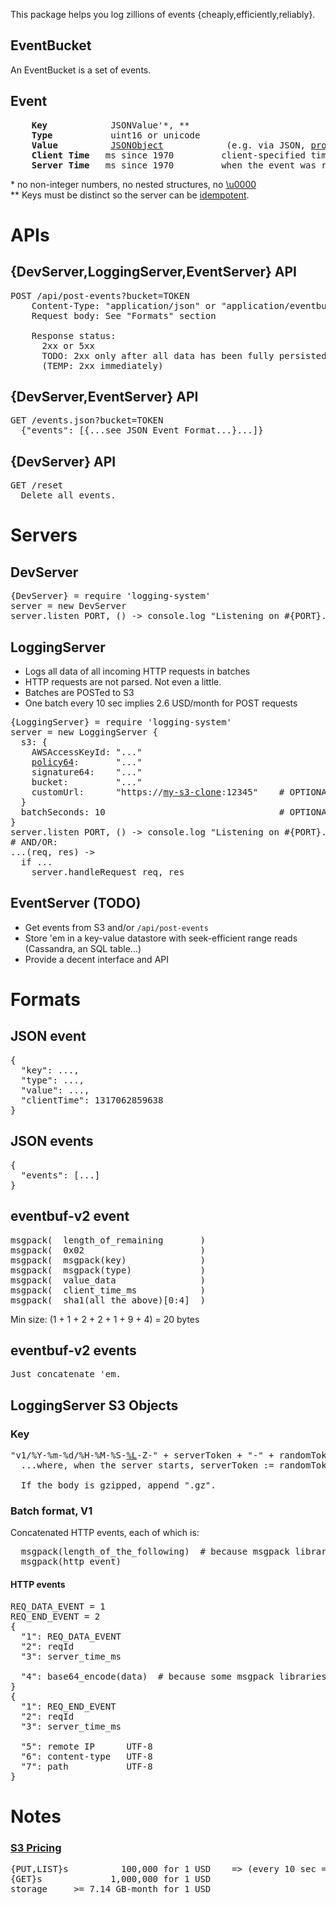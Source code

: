 
This package helps you log zillions of events {cheaply,efficiently,reliably}.

## EventBucket

An EventBucket is a set of events.

## Event
<pre>
    <b>Key</b>            JSONValue'*, **
    <b>Type</b>           uint16 or unicode
    <b>Value</b>          <a href="http://json.org/">JSONObject</a>            (e.g. via JSON, <a href="https://code.google.com/apis/protocolbuffers/docs/encoding.html">protobuf</a> (needing a .proto file to view/analyze))
    <b>Client Time</b>   ms since 1970         client-specified timestamp
    <b>Server Time</b>   ms since 1970         when the event was received by the logging server
</pre>

\* no non-integer numbers, no nested structures, no <a href="http://www.fileformat.info/info/unicode/char/0000/index.htm">\u0000</a><br/>
\** Keys must be distinct so the server can be [idempotent](https://secure.wikimedia.org/wikipedia/en/wiki/Idempotence#Computer_science_meaning).


# APIs

## {DevServer,LoggingServer,EventServer} API
<pre>
POST /api/post-events?bucket=TOKEN
    Content-Type: "application/json" or "application/eventbuf-v2"
    Request body: See "Formats" section
    
    Response status:
      2xx or 5xx
      TODO: 2xx only after all data has been fully persisted
      (TEMP: 2xx immediately)
</pre>

## {DevServer,EventServer} API
<pre>
GET /events.json?bucket=TOKEN
  {"events": [{...see JSON Event Format...}...]}
</pre>

## {DevServer} API
<pre>
GET /reset
  Delete all events.
</pre>

# Servers

## DevServer
<pre>
{DevServer} = require 'logging-system'
server = new DevServer
server.listen PORT, () -> console.log "Listening on #{PORT}..."
</pre>

## LoggingServer

* Logs all data of all incoming HTTP requests in batches
* HTTP requests are not parsed. Not even a little.
* Batches are POSTed to S3
* One batch every 10 sec implies 2.6 USD/month for POST requests

<pre>
{LoggingServer} = require 'logging-system'
server = new LoggingServer {
  s3: {
    AWSAccessKeyId: "..."
    <a href="https://github.com/andrewschaaf/node-s3-post">policy64</a>:       "..."
    signature64:    "..."
    bucket:         "..."
    customUrl:      "https://<a href="https://github.com/andrewschaaf/node-aws-stuff">my-s3-clone</a>:12345"    # OPTIONAL
  }
  batchSeconds: 10                                 # OPTIONAL
}
server.listen PORT, () -> console.log "Listening on #{PORT}..."
# AND/OR:
...(req, res) ->
  if ...
    server.handleRequest req, res
</pre>

## EventServer (TODO)

* Get events from S3 and/or <code>/api/post-events</code>
* Store 'em in a key-value datastore with seek-efficient range reads (Cassandra, an SQL table...)
* Provide a decent interface and API

# Formats

## JSON event
<pre>
{
  "key": ...,
  "type": ...,
  "value": ...,
  "clientTime": 1317062859638
}
</pre>

## JSON events
<pre>
{
  "events": [...]
}
</pre>


## eventbuf-v2 event
<pre>
msgpack(  length_of_remaining       )
msgpack(  0x02                      )
msgpack(  msgpack(key)              )
msgpack(  msgpack(type)             )
msgpack(  value_data                )
msgpack(  client_time_ms            )
msgpack(  sha1(all the above)[0:4]  )
</pre>
Min size: (1 + 1 + 2 + 2 + 1 + 9 + 4) = 20 bytes

## eventbuf-v2 events
<pre>
Just concatenate 'em.
</pre>



## LoggingServer S3 Objects

### Key
<pre>
"v1/%Y-%m-%d/%H-%M-%S-<a href="https://github.com/samsonjs/strftime/commit/c5362e748c43c6673be83cec92e8887bf92cb60b">%L</a>-Z-" + serverToken + "-" + randomToken(8, BASE58_ALPHABET) + "-" + batchNumber + "-v1"
  ...where, when the server starts, serverToken := randomToken(8, BASE58_ALPHABET)

  If the body is gzipped, append ".gz".
</pre>

### Batch format, V1

Concatenated HTTP events, each of which is:
<pre>
  msgpack(length_of_the_following)  # because msgpack libraries don't support streaming
  msgpack(http_event)
</pre>

#### HTTP events
<pre>
REQ_DATA_EVENT = 1
REQ_END_EVENT = 2
{
  "1": REQ_DATA_EVENT
  "2": reqId
  "3": server_time_ms
  
  "4": base64_encode(data)  # because some msgpack libraries don't let you unpack arbitrary buffers
}
{
  "1": REQ_END_EVENT
  "2": reqId
  "3": server_time_ms
  
  "5": remote IP      UTF-8
  "6": content-type   UTF-8
  "7": path           UTF-8
}
</pre>


# Notes

### [S3 Pricing](http://aws.amazon.com/s3/#pricing)
<pre>
{PUT,LIST}s          100,000 for 1 USD    => (every 10 sec => 2.6 USD/month)
{GET}s             1,000,000 for 1 USD
storage     >= 7.14 GB-month for 1 USD
</pre>
